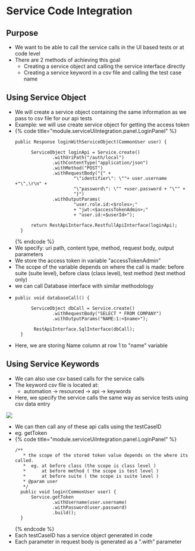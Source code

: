 # Service Code Integration

## Purpose

* We want to be able to call the service calls in the UI based tests or at code level
* There are 2 methods of achieving this goal
  * Creating a service object and calling the service interface directly
  * Creating a service keyword in a csv file and calling the test case name

## Using Service Object

* We will create a service object containing the same information as we pass to csv file for our api tests
* Example: we will use create service object for getting the access token
* {% code title="module.serviceUiIntegration.panel.LoginPanel" %}
  ```text
  public Response loginWithServiceObject(CommonUser user) {
		
  		ServiceObject loginApi = Service.create()
  				.withUriPath("/auth/local")
  				.withContentType("application/json")
  				.withMethod("POST")
  				.withRequestBody("{" + 
  						"\"identifier\": \""+ user.username +"\",\r\n" + 
  						"\"password\": \"" +user.password + "\"" + 
  						"}")
  				.withOutputParams(
  						"user.role.id:<$roles>;"
  						+ "jwt:<$accessTokenAdmin>;"
  						+ "user.id:<$userId>");
				
  		return RestApiInterface.RestfullApiInterface(loginApi);
  	}
  ```
  {% endcode %}
* We specify: uri path, content type, method, request body, output parameters
* We store the access token in variable "accessTokenAdmin"
* The scope of the variable depends on where the call is made: before suite \(suite level\), before class \(class level\), test method \(test method only\)
* we can call Database interface with similar methodology
* ```text
  public void databaseCall() {
		
  		ServiceObject dbCall = Service.create()
  				.withRequestBody("SELECT * FROM COMPANY")
  				.withOutputParams("NAME:1:<$name>");
				
  		 RestApiInterface.SqlInterface(dbCall);
  	}
  ```
* Here, we are storing Name column at row 1 to "name" variable

## Using Service Keywords

* We can also use csv based calls for the service calls
* The keyword csv file is located at:
  * automation -&gt; resourced -&gt; api -&gt; keywords
* Here, we specify the service calls the same way as service tests using csv data entry

![](../../.gitbook/assets/image%20%2831%29.png)

* We can then call any of these api calls using the testCaseID
* eg. getToken
* {% code title="module.serviceUiIntegration.panel.LoginPanel" %}
  ```text
  /**
  	 * the scope of the stored token value depends on the where its called.
  	 *  eg. at before class (the scope is class level )
  	 *      at before method ( the scope is test level )
  	 *      at before suite ( the scope is suite level )
  	 * @param user
  	 */
  	public void login(CommonUser user) {
  		Service.getToken
  				.withUsername(user.username)
  				.withPassword(user.password)
  				.build();
  	}
  ```
  {% endcode %}
* Each testCaseID has a service object generated in code
* Each parameter in request body is generated as a ".with" parameter 

